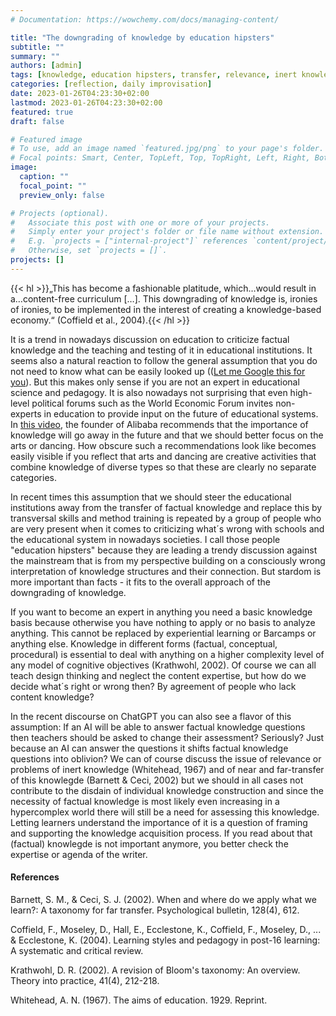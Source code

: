 ```yaml
---
# Documentation: https://wowchemy.com/docs/managing-content/

title: "The downgrading of knowledge by education hipsters"
subtitle: ""
summary: ""
authors: [admin]
tags: [knowledge, education hipsters, transfer, relevance, inert knowledge]
categories: [reflection, daily improvisation]
date: 2023-01-26T04:23:30+02:00
lastmod: 2023-01-26T04:23:30+02:00
featured: true
draft: false

# Featured image
# To use, add an image named `featured.jpg/png` to your page's folder.
# Focal points: Smart, Center, TopLeft, Top, TopRight, Left, Right, BottomLeft, Bottom, BottomRight.
image:
  caption: ""
  focal_point: ""
  preview_only: false

# Projects (optional).
#   Associate this post with one or more of your projects.
#   Simply enter your project's folder or file name without extension.
#   E.g. `projects = ["internal-project"]` references `content/project/deep-learning/index.md`.
#   Otherwise, set `projects = []`.
projects: []
---
```

{{< hl >}}„This has become a fashionable platitude, which…would result in a…content-free curriculum […]. This downgrading of knowledge is, ironies of ironies, to be implemented in the interest of creating a knowledge-based economy.“ (Coffield et al., 2004).{{< /hl >}}

It is a trend in nowadays discussion on education to criticize factual knowledge and the teaching and testing of it in educational institutions. It seems also a natural reaction to follow the general assumption that you do not need to know what can be easily looked up (([Let me Google this for you](https://letmegooglethat.com/?q=Why+do+you+need+to+know+facts)). But this makes only sense if you are not an expert in educational science and pedagogy. It is also nowadays not surprising that even high-level political forums such as the World Economic Forum invites non-experts in education to provide input on the future of educational systems. In [this video](https://youtu.be/rHt-5-RyrJk?t=35), the founder of Alibaba recommends that the importance of knowledge will go away in the future and that we should better focus on the arts or dancing. How obscure such a recommendations look like becomes easily visible if you reflect that arts and dancing are creative activities that combine knowledge of diverse types so that these are clearly no separate categories.

In recent times this assumption that we should steer the educational institutions away from the transfer of factual knowledge and replace this by transversal skills and method training is repeated by a group of people who are very present when it comes to criticizing what´s wrong with schools and the educational system in nowadays societies. I call those people "education hipsters" because they are leading a trendy discussion against the mainstream that is from my perspective building on a consciously wrong interpretation of knowledge structures and their connection. But stardom is more important than facts - it fits to the overall approach of the downgrading of knowledge.

If you want to become an expert in anything you need a basic knowledge basis because otherwise you have nothing to apply or no basis to analyze anything. This cannot be replaced by experiential learning or Barcamps or anything else. Knowledge in different forms (factual, conceptual, procedural) is essential to deal with anything on a higher complexity level of any model of cognitive objectives (Krathwohl, 2002). Of course we can all teach design thinking and neglect the content expertise, but how do we decide what´s right or wrong then? By agreement of people who lack content knowledge?  

In the recent discourse on ChatGPT you can also see a flavor of this assumption: If an AI will be able to answer factual knowledge questions then teachers should be asked to change their assessment? Seriously? Just because an AI can answer the questions it shifts factual knowledge questions into oblivion? We can of course discuss the issue of relevance or problems of inert knowledge (Whitehead, 1967) and of near and far-transfer of this knowlegde (Barnett & Ceci, 2002) but we should in all cases not contribute to the disdain of individual knowledge construction and since the necessity of factual knowledge is most likely even increasing in a hypercomplex world there will still be a need for assessing this knowledge. Letting learners understand the importance of it is a question of framing and supporting the knowledge acquisition process. If you read about that (factual) knowlegde is not important anymore, you better check the expertise or agenda of the writer.
  

#### References ####

Barnett, S. M., & Ceci, S. J. (2002). When and where do we apply what we learn?: A taxonomy for far transfer. Psychological bulletin, 128(4), 612.

Coffield, F., Moseley, D., Hall, E., Ecclestone, K., Coffield, F., Moseley, D., ... & Ecclestone, K. (2004). Learning styles and pedagogy in post-16 learning: A systematic and critical review.

Krathwohl, D. R. (2002). A revision of Bloom's taxonomy: An overview. Theory into practice, 41(4), 212-218.

Whitehead, A. N. (1967). The aims of education. 1929. Reprint.